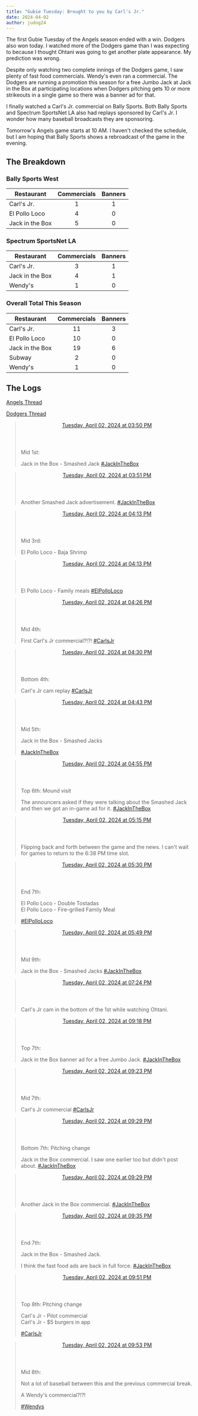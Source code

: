 ```yaml
---
title: "Gubie Tuesday: Brought to you by Carl's Jr."
date: 2024-04-02
author: judog24
---
```


The first Gubie Tuesday of the Angels season ended with a win. Dodgers also won today. I watched more of the Dodgers game than I was expecting to because I thought Ohtani was going to get another plate appearance. My prediction was wrong.

Despite only watching two complete innings of the Dodgers game, I saw plenty of fast food commercials. Wendy's even ran a commercial. The Dodgers are running a promotion this season for a free Jumbo Jack at Jack in the Box at participating locations when Dodgers pitching gets 10 or more strikeouts in a single game so there was a banner ad for that.

I finally watched a Carl's Jr. commercial on Bally Sports. Both Bally Sports and Spectrum SportsNet LA also had replays sponsored by Carl's Jr. I wonder how many baseball broadcasts they are sponsoring.

Tomorrow's Angels game starts at 10 AM. I haven't checked the schedule, but I am hoping that Bally Sports shows a rebroadcast of the game in the evening.

## The Breakdown

### Bally Sports West

| Restaurant | Commercials | Banners |
| ---------- | :-----------: | :-------: |
|Carl's Jr. | 1 | 1 |
|El Pollo Loco | 4 | 0 |
|Jack in the Box | 5 | 0 |

### Spectrum SportsNet LA

| Restaurant | Commercials | Banners |
| ---------- | :-----------: | :-------: |
|Carl's Jr. | 3 | 1 |
|Jack in the Box | 4 | 1 |
|Wendy's | 1 | 0 |

### Overall Total This Season

| Restaurant | Commercials | Banners |
| ---------- | :-----------: | :-------: |
|Carl's Jr. | 11 | 3 |
|El Pollo Loco | 10 | 0 |
|Jack in the Box | 19 | 6 |
|Subway | 2 | 0 |
|Wendy's | 1 | 0 |

## The Logs

[Angels Thread](https://cheddarcrackers.club/@baseballfastfoodcommercials/112204069150577865)

[Dodgers Thread](https://cheddarcrackers.club/@baseballfastfoodcommercials/112204910332708451)

<blockquote class="mastodon-post" cite="https://cheddarcrackers.club/@baseballfastfoodcommercials/112204069150577865">
  <header class="mastodon-post-date">
    <a href="https://cheddarcrackers.club/@baseballfastfoodcommercials/112204069150577865">
      <time datetime="2024-04-02T22:50:23.125Z">
        Tuesday, April 02, 2024 at 03:50 PM
      </time>
    </a>
  </header>
  <div class="mastodon-post-content">
   <p>Mid 1st:</p><p>Jack in the Box - Smashed Jack <a href="https://cheddarcrackers.club/tags/JackInTheBox" class="mention hashtag" rel="tag">#<span>JackInTheBox</span></a></p>
  </div>
</blockquote>

<blockquote class="mastodon-post" cite="https://cheddarcrackers.club/@baseballfastfoodcommercials/112204074216131075">
  <header class="mastodon-post-date">
    <a href="https://cheddarcrackers.club/@baseballfastfoodcommercials/112204074216131075">
      <time datetime="2024-04-02T22:51:40.418Z">
        Tuesday, April 02, 2024 at 03:51 PM
      </time>
    </a>
  </header>
  <div class="mastodon-post-content">
   <p>Another Smashed Jack advertisement. <a href="https://cheddarcrackers.club/tags/JackInTheBox" class="mention hashtag" rel="tag">#<span>JackInTheBox</span></a></p>
  </div>
</blockquote>

<blockquote class="mastodon-post" cite="https://cheddarcrackers.club/@baseballfastfoodcommercials/112204159219565178">
  <header class="mastodon-post-date">
    <a href="https://cheddarcrackers.club/@baseballfastfoodcommercials/112204159219565178">
      <time datetime="2024-04-02T23:13:17.472Z">
        Tuesday, April 02, 2024 at 04:13 PM
      </time>
    </a>
  </header>
  <div class="mastodon-post-content">
   <p>Mid 3rd:</p><p>El Pollo Loco - Baja Shrimp</p>
  </div>
</blockquote>

<blockquote class="mastodon-post" cite="https://cheddarcrackers.club/@baseballfastfoodcommercials/112204160535942580">
  <header class="mastodon-post-date">
    <a href="https://cheddarcrackers.club/@baseballfastfoodcommercials/112204160535942580">
      <time datetime="2024-04-02T23:13:37.553Z">
        Tuesday, April 02, 2024 at 04:13 PM
      </time>
    </a>
  </header>
  <div class="mastodon-post-content">
   <p>El Pollo Loco - Family meals <a href="https://cheddarcrackers.club/tags/ElPolloLoco" class="mention hashtag" rel="tag">#<span>ElPolloLoco</span></a></p>
  </div>
</blockquote>

<blockquote class="mastodon-post" cite="https://cheddarcrackers.club/@baseballfastfoodcommercials/112204211571084694">
  <header class="mastodon-post-date">
    <a href="https://cheddarcrackers.club/@baseballfastfoodcommercials/112204211571084694">
      <time datetime="2024-04-02T23:26:36.288Z">
        Tuesday, April 02, 2024 at 04:26 PM
      </time>
    </a>
  </header>
  <div class="mastodon-post-content">
   <p>Mid 4th: </p><p>First Carl&#39;s Jr commercial?!?! <a href="https://cheddarcrackers.club/tags/CarlsJr" class="mention hashtag" rel="tag">#<span>CarlsJr</span></a></p>
  </div>
</blockquote>

<blockquote class="mastodon-post" cite="https://cheddarcrackers.club/@baseballfastfoodcommercials/112204226732722396">
  <header class="mastodon-post-date">
    <a href="https://cheddarcrackers.club/@baseballfastfoodcommercials/112204226732722396">
      <time datetime="2024-04-02T23:30:27.636Z">
        Tuesday, April 02, 2024 at 04:30 PM
      </time>
    </a>
  </header>
  <div class="mastodon-post-content">
   <p>Bottom 4th:</p><p>Carl&#39;s Jr cam replay <a href="https://cheddarcrackers.club/tags/CarlsJr" class="mention hashtag" rel="tag">#<span>CarlsJr</span></a></p>
  </div>
</blockquote>

<blockquote class="mastodon-post" cite="https://cheddarcrackers.club/@baseballfastfoodcommercials/112204278252886101">
  <header class="mastodon-post-date">
    <a href="https://cheddarcrackers.club/@baseballfastfoodcommercials/112204278252886101">
      <time datetime="2024-04-02T23:43:33.777Z">
        Tuesday, April 02, 2024 at 04:43 PM
      </time>
    </a>
  </header>
  <div class="mastodon-post-content">
   <p>Mid 5th:</p><p>Jack in the Box - Smashed Jacks</p><p><a href="https://cheddarcrackers.club/tags/JackInTheBox" class="mention hashtag" rel="tag">#<span>JackInTheBox</span></a></p>
  </div>
</blockquote>

<blockquote class="mastodon-post" cite="https://cheddarcrackers.club/@baseballfastfoodcommercials/112204323259470928">
  <header class="mastodon-post-date">
    <a href="https://cheddarcrackers.club/@baseballfastfoodcommercials/112204323259470928">
      <time datetime="2024-04-02T23:55:00.526Z">
        Tuesday, April 02, 2024 at 04:55 PM
      </time>
    </a>
  </header>
  <div class="mastodon-post-content">
   <p>Top 6th: Mound visit</p><p>The announcers asked if they were talking about the Smashed Jack and then we got an in-game ad for it. <a href="https://cheddarcrackers.club/tags/JackInTheBox" class="mention hashtag" rel="tag">#<span>JackInTheBox</span></a></p>
  </div>
</blockquote>

<blockquote class="mastodon-post" cite="https://cheddarcrackers.club/@baseballfastfoodcommercials/112204401941666109">
  <header class="mastodon-post-date">
    <a href="https://cheddarcrackers.club/@baseballfastfoodcommercials/112204401941666109">
      <time datetime="2024-04-03T00:15:01.117Z">
        Tuesday, April 02, 2024 at 05:15 PM
      </time>
    </a>
  </header>
  <div class="mastodon-post-content">
   <p>Flipping back and forth between the game and the news. I can&#39;t wait for games to return to the 6:38 PM time slot.</p>
  </div>
</blockquote>

<blockquote class="mastodon-post" cite="https://cheddarcrackers.club/@baseballfastfoodcommercials/112204461692476862">
  <header class="mastodon-post-date">
    <a href="https://cheddarcrackers.club/@baseballfastfoodcommercials/112204461692476862">
      <time datetime="2024-04-03T00:30:12.837Z">
        Tuesday, April 02, 2024 at 05:30 PM
      </time>
    </a>
  </header>
  <div class="mastodon-post-content">
   <p>End 7th:</p><p>El Pollo Loco - Double Tostadas<br />El Pollo Loco - Fire-grilled Family Meal</p><p><a href="https://cheddarcrackers.club/tags/ElPolloLoco" class="mention hashtag" rel="tag">#<span>ElPolloLoco</span></a></p>
  </div>
</blockquote>

<blockquote class="mastodon-post" cite="https://cheddarcrackers.club/@baseballfastfoodcommercials/112204536443999875">
  <header class="mastodon-post-date">
    <a href="https://cheddarcrackers.club/@baseballfastfoodcommercials/112204536443999875">
      <time datetime="2024-04-03T00:49:13.462Z">
        Tuesday, April 02, 2024 at 05:49 PM
      </time>
    </a>
  </header>
  <div class="mastodon-post-content">
   <p>Mid 9th:</p><p>Jack in the Box - Smashed Jacks <a href="https://cheddarcrackers.club/tags/JackInTheBox" class="mention hashtag" rel="tag">#<span>JackInTheBox</span></a></p>
  </div>
</blockquote>

<blockquote class="mastodon-post" cite="https://cheddarcrackers.club/@baseballfastfoodcommercials/112204910332708451">
  <header class="mastodon-post-date">
    <a href="https://cheddarcrackers.club/@baseballfastfoodcommercials/112204910332708451">
      <time datetime="2024-04-03T02:24:18.543Z">
        Tuesday, April 02, 2024 at 07:24 PM
      </time>
    </a>
  </header>
  <div class="mastodon-post-content">
   <p>Carl&#39;s Jr cam in the bottom of the 1st while watching Ohtani.</p>
  </div>
</blockquote>

<blockquote class="mastodon-post" cite="https://cheddarcrackers.club/@baseballfastfoodcommercials/112205360954086678">
  <header class="mastodon-post-date">
    <a href="https://cheddarcrackers.club/@baseballfastfoodcommercials/112205360954086678">
      <time datetime="2024-04-03T04:18:54.481Z">
        Tuesday, April 02, 2024 at 09:18 PM
      </time>
    </a>
  </header>
  <div class="mastodon-post-content">
   <p>Top 7th:</p><p>Jack in the Box banner ad for a free Jumbo Jack. <a href="https://cheddarcrackers.club/tags/JackInTheBox" class="mention hashtag" rel="tag">#<span>JackInTheBox</span></a></p>
  </div>
</blockquote>

<blockquote class="mastodon-post" cite="https://cheddarcrackers.club/@baseballfastfoodcommercials/112205378055717657">
  <header class="mastodon-post-date">
    <a href="https://cheddarcrackers.club/@baseballfastfoodcommercials/112205378055717657">
      <time datetime="2024-04-03T04:23:15.431Z">
        Tuesday, April 02, 2024 at 09:23 PM
      </time>
    </a>
  </header>
  <div class="mastodon-post-content">
   <p>Mid 7th:</p><p>Carl&#39;s Jr commercial <a href="https://cheddarcrackers.club/tags/CarlsJr" class="mention hashtag" rel="tag">#<span>CarlsJr</span></a></p>
  </div>
</blockquote>

<blockquote class="mastodon-post" cite="https://cheddarcrackers.club/@baseballfastfoodcommercials/112205401789764965">
  <header class="mastodon-post-date">
    <a href="https://cheddarcrackers.club/@baseballfastfoodcommercials/112205401789764965">
      <time datetime="2024-04-03T04:29:17.584Z">
        Tuesday, April 02, 2024 at 09:29 PM
      </time>
    </a>
  </header>
  <div class="mastodon-post-content">
   <p>Bottom 7th: Pitching change</p><p>Jack in the Box commercial. I saw one earlier too but didn&#39;t post about. <a href="https://cheddarcrackers.club/tags/JackInTheBox" class="mention hashtag" rel="tag">#<span>JackInTheBox</span></a></p>
  </div>
</blockquote>

<blockquote class="mastodon-post" cite="https://cheddarcrackers.club/@baseballfastfoodcommercials/112205403880729081">
  <header class="mastodon-post-date">
    <a href="https://cheddarcrackers.club/@baseballfastfoodcommercials/112205403880729081">
      <time datetime="2024-04-03T04:29:49.488Z">
        Tuesday, April 02, 2024 at 09:29 PM
      </time>
    </a>
  </header>
  <div class="mastodon-post-content">
   <p>Another Jack in the Box commercial. <a href="https://cheddarcrackers.club/tags/JackInTheBox" class="mention hashtag" rel="tag">#<span>JackInTheBox</span></a></p>
  </div>
</blockquote>

<blockquote class="mastodon-post" cite="https://cheddarcrackers.club/@baseballfastfoodcommercials/112205428003285719">
  <header class="mastodon-post-date">
    <a href="https://cheddarcrackers.club/@baseballfastfoodcommercials/112205428003285719">
      <time datetime="2024-04-03T04:35:57.570Z">
        Tuesday, April 02, 2024 at 09:35 PM
      </time>
    </a>
  </header>
  <div class="mastodon-post-content">
   <p>End 7th:</p><p>Jack in the Box - Smashed Jack.</p><p>I think the fast food ads are back in full force. <a href="https://cheddarcrackers.club/tags/JackInTheBox" class="mention hashtag" rel="tag">#<span>JackInTheBox</span></a></p>
  </div>
</blockquote>

<blockquote class="mastodon-post" cite="https://cheddarcrackers.club/@baseballfastfoodcommercials/112205489049548371">
  <header class="mastodon-post-date">
    <a href="https://cheddarcrackers.club/@baseballfastfoodcommercials/112205489049548371">
      <time datetime="2024-04-03T04:51:29.061Z">
        Tuesday, April 02, 2024 at 09:51 PM
      </time>
    </a>
  </header>
  <div class="mastodon-post-content">
   <p>Top 8th: Pitching change</p><p>Carl&#39;s Jr - Pilot commercial<br />Carl&#39;s Jr - $5 burgers in app </p><p> <a href="https://cheddarcrackers.club/tags/CarlsJr" class="mention hashtag" rel="tag">#<span>CarlsJr</span></a></p>
  </div>
</blockquote>

<blockquote class="mastodon-post" cite="https://cheddarcrackers.club/@baseballfastfoodcommercials/112205496842776107">
  <header class="mastodon-post-date">
    <a href="https://cheddarcrackers.club/@baseballfastfoodcommercials/112205496842776107">
      <time datetime="2024-04-03T04:53:27.977Z">
        Tuesday, April 02, 2024 at 09:53 PM
      </time>
    </a>
  </header>
  <div class="mastodon-post-content">
   <p>Mid 8th:</p><p>Not a lot of baseball between this and the previous commercial break.</p><p>A Wendy&#39;s commercial?!?!</p><p><a href="https://cheddarcrackers.club/tags/Wendys" class="mention hashtag" rel="tag">#<span>Wendys</span></a></p>
  </div>
</blockquote>
